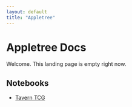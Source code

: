 ```yaml
---
layout: default
title: "Appletree"
---
```


# Appletree Docs

Welcome. This landing page is empty right now.

## Notebooks

* [Tavern TCG](./nb/ttcg.md)